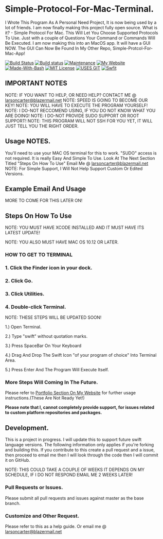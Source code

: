 # Simple-Protocol-For-Mac-Terminal.
I Wrote This Program As A Personal Need Project, It is now being used by a lot of friends. 
I am now finally making this project fully open source.
What is it? - Simple Protocol For Mac. 
This Will Let You Choose Supported Protocols To Use. Just with a couple of Questions Your Command or Commands Will Be Executed. 
I am now making this into an MacOS app. It will have a GUI NOW.
The GUI Can Now Be Found In My Other Repo, Simple-Protcol-For-Mac-App!

[![Build Status](https://img.shields.io/badge/TravisCI%20Build-Passing-brightgreen.svg)](https://travis-ci.org/larsonthekidrs/Simple-Protocol-For-Mac)
[![Build status](https://img.shields.io/badge/App%20Veyor%20Build-Failing-red.svg)](https://ci.appveyor.com/project/larsonthekidrs/simple-protocol-for-mac)
[![Maintenance](https://img.shields.io/badge/Maintenance-Yes-blue.svg)](https://github.com/larsonthekidrs/Simple-Protocol-For-Mac/graphs/commit-activity)
[![My Website](https://img.shields.io/badge/Website%20Up-Yes-ff69b4.svg)](https://larsoncarter.website)
[![Made-With-Bash](https://img.shields.io/badge/Made%20With-Bash-lightgray.svg)](https://www.gnu.org/software/bash/)
[![MIT License](https://img.shields.io/badge/License-MIT-blue.svg)](https://github.com/larsonthekidrs/Simple-Protocol-For-Mac/blob/master/LICENSE)
[![USES GIT](https://img.shields.io/badge/Uses-GIT-RED.svg)](https://github.com/)
[![Swfit](https://img.shields.io/badge/Language-Swift-FF8C00.svg)](https://swift.org)

## IMPORTANT NOTES
NOTE: IF YOU WANT TO HELP, OR NEED HELP? CONTACT ME @ larsoncarter@blazermail.net
NOTE: SPEED IS GOING TO BECOME OUR KEY!
NOTE: YOU WILL HAVE TO EXECUTE THE PROGRAM YOURSELF! 
NOTE: I DO-NOT RECCOMEND USING, IF YOU DO NOT KNOW WHAT YOU ARE DOING! 
NOTE: I DO-NOT PROVIDE SUDO SUPPORT OR ROOT SUPPORT!
NOTE: THIS PROGRAM WILL NOT SSH FOR YOU YET, IT WILL JUST TELL YOU THE RIGHT ORDER.

## Usage NOTES.

You'll need to use your MAC OS terminal for this to work. 
"SUDO" access is not required.
It is really Easy And Simple To Use. 
Look At The Next Section Titled "Steps On How To Use" Email Me @ larsoncarter@blazermail.net 
NOTE: For Simple Support, I Will Not Help Support Custom Or Edited Versions.

##  Example Email And Usage

MORE TO COME FOR THIS LATER ON!

##  Steps On How To Use

NOTE: YOU MUST HAVE XCODE INSTALLED AND IT MUST HAVE ITS LATEST UPDATE!

NOTE: YOU ALSO MUST HAVE MAC OS 10.12 OR LATER.

### HOW TO GET TO TERMINAL
### 1. Click the Finder icon in your dock.
### 2. Click Go.
### 3. Click Utilities.
### 4. Double-click Terminal.

NOTE: THESE STEPS WILL BE UPDATED SOON!

1.) Open Terminal.

2.) Type "swift" without quotation marks.

3.) Press SpaceBar On Your Keyboard

4.) Drag And Drop The Swift Icon "of your program of choice" Into Terminal Area.

5.) Press Enter And The Program Will Execute Itself.

### More Steps Will Coming In The Future.

Please refer to [Portfolio Section On My Website](https://larsoncarter.website) for further usage instructions.(These Are Not Ready Yet!)

**Please note that I, cannot completely provide support, for issues related to custom platform repositories and packages.**

## Development.

This is a project in progress. 
I will update this to support future swift language versions. 
The following information only applies if you're forking and building this. 
If you contribute to this create a pull request and a issue, then proceed to email me then I will look through the code then I will commit it on GitHub.

NOTE: THIS COULD TAKE A COUPLE OF WEEKS IT DEPENDS ON MY SCHEDULE, IF I DO NOT RESPOND EMAIL ME 2 WEEKS LATER!

### Pull Requests or Issues.

Please submit all pull requests and issues against master as the base branch.

### Customize and Other Request.

Please refer to this as a help guide. Or email me @ larsoncarter@blazermail.net
